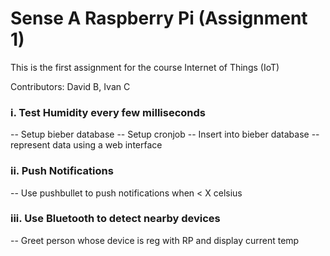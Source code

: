 # Sense A Raspberry Pi (Assignment 1)

This is the first assignment for the course Internet of Things (IoT)

Contributors: David B, Ivan C

### i. Test Humidity every few milliseconds
-- Setup bieber database
-- Setup cronjob
-- Insert into bieber database
--represent data using a web interface

### ii. Push Notifications
-- Use pushbullet to push notifications when < X celsius

### iii. Use Bluetooth to detect nearby devices
-- Greet person whose device is reg with RP and display current temp